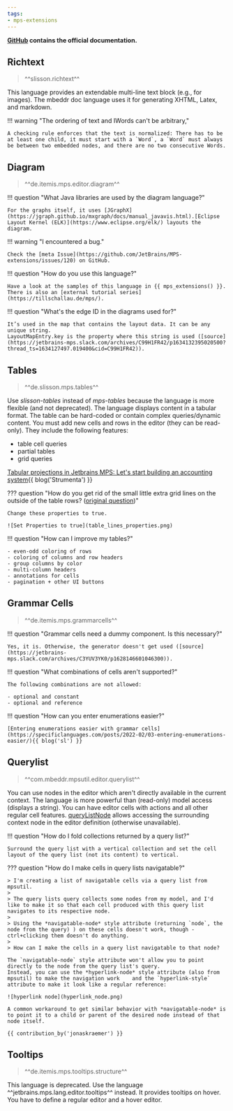 ```yaml
---
tags:
- mps-extensions
---
```


**[GitHub](https://jetbrains.github.io/MPS-extensions/) contains the official documentation.**

## Richtext

> ^^slisson.richtext^^

This language provides an extendable multi-line text block (e.g., for images).
The mbeddr doc language uses it for generating XHTML, Latex, and markdown.

!!! warning "The ordering of text and IWords can't be arbitrary,"

    A checking rule enforces that the text is normalized: There has to be at least one child, it must start with a `Word`, a `Word` must always be between two embedded nodes, and there are no two consecutive Words.


## Diagram

> ^^de.itemis.mps.editor.diagram^^

!!! question "What Java libraries are used by the diagram language?"

    For the graphs itself, it uses [JGraphX](https://jgraph.github.io/mxgraph/docs/manual_javavis.html).[Eclipse Layout Kernel (ELK)](https://www.eclipse.org/elk/) layouts the diagram.

!!! warning "I encountered a bug."

    Check the [meta Issue](https://github.com/JetBrains/MPS-extensions/issues/120) on GitHub.

!!! question "How do you use this language?"

    Have a look at the samples of this language in {{ mps_extensions() }}. There is also an [external tutorial series](https://tillschallau.de/mps/).

!!! question "What's the edge ID in the diagrams used for?"

    It’s used in the map that contains the layout data. It can be any unique string.
    LayoutMapEntry.key is the property where this string is used ([source](https://jetbrains-mps.slack.com/archives/C99H1FR42/p1634132395020500?thread_ts=1634127497.019400&cid=C99H1FR42)).

## Tables

> ^^de.slisson.mps.tables^^

Use *slisson-tables* instead of *mps-tables* because the language is more flexible (and not deprecated).
The language displays content in a tabular format. The table can be hard-coded or contain complex queries/dynamic content.
You must add new cells and rows in the editor (they can be read-only). They include the following features:

- table cell queries
- partial tables
- grid queries

[Tabular projections in Jetbrains MPS: Let's start building an accounting system](https://tomassetti.me/tabular-projections-in-jetbrains-mps-lets-start-building-an-accounting-system/){{ blog('Strumenta') }}

??? question "How do you get rid of the small little extra grid lines on the outside of the table rows? ([original question](https://jetbrains-mps.slack.com/archives/C99H1FR42/p1632226340005700))"

    Change these properties to true. 

    ![Set Properties to true](table_lines_properties.png)

!!! question "How can I improve my tables?"

    - even-odd coloring of rows
    - coloring of columns and row headers
    - group columns by color
    - multi-column headers
    - annotations for cells
    - pagination + other UI buttons

## Grammar Cells

> ^^de.itemis.mps.grammarcells^^

!!! question "Grammar cells need a dummy component. Is this necessary?"

    Yes, it is. Otherwise, the generator doesn't get used ([source](https://jetbrains-mps.slack.com/archives/C3YUV3YK0/p1628146601046300)).

!!! question "What combinations of cells aren't supported?"

    The following combinations are not allowed:

    - optional and constant
    - optional and reference

!!! question "How can you enter enumerations easier?"
    
    [Entering enumerations easier with grammar cells](https://specificlanguages.com/posts/2022-02/03-entering-enumerations-easier/){{ blog('sl') }}

## Querylist

> ^^com.mbeddr.mpsutil.editor.querylist^^

You can use nodes in the editor which aren't directly available in the current context. The language is more 
powerful than (read-only) model access (displays a string).
You can have editor cells with actions and all other regular cell features.
[queryListNode](http://127.0.0.1:63320/node?ref=120e1c9d-4e27-4478-b2af-b2c3bd3850b0%2Fr%3Aea4f2df6-5e5c-49de-8679-6112ec7dd9c3%28com.mbeddr.mpsutil.editor.querylist%2Fcom.mbeddr.mpsutil.editor.querylist.structure%29%2F2239254897981410197) allows accessing the surrounding context node in the editor definition (otherwise unavailable).

!!! question "How do I fold collections returned by a query list?"

    Surround the query list with a vertical collection and set the cell layout of the query list (not its content) to vertical.

??? question "How do I make cells in query lists navigatable?"

    > I'm creating a list of navigatable cells via a query list from mpsutil.
    >
    > The query lists query collects some nodes from my model, and I'd like to make it so that each cell produced with this query list navigates to its respective node.
    >
    > Using the *navigatable-node* style attribute (returning `node`, the node from the query) ) on these cells doesn't work, though - ctrl+clicking them doesn't do anything.
    >
    > How can I make the cells in a query list navigatable to that node?
    
    The `navigatable-node` style attribute won't allow you to point directly to the node from the query list's query.   
    Instead, you can use the *hyperlink-node* style attribute (also from mpsutil) to make the navigation work    and the `hyperlink-style` attribute to make it look like a regular reference:
    
    ![hyperlink node](hyperlink_node.png)  

    A common workaround to get similar behavior with *navigatable-node* is to point it to a child or parent of the desired node instead of that node itself.

    {{ contribution_by('jonaskraemer') }}

## Tooltips

> ^^de.itemis.mps.tooltips.structure^^

This language is deprecated. Use the language ^^jetbrains.mps.lang.editor.tooltips^^ instead. It provides tooltips on hover.
You have to define a regular editor and a hover editor.